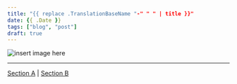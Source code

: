 ```yaml
---
title: "{{ replace .TranslationBaseName "-" " " | title }}"
date: {{ .Date }}
tags: ["blog", "post"]
draft: true
---
```


<div class="well content-header">
    <img src="/images/insert_image_here.svg" alt="insert image here"  />
</div>

<!--more-->

---

<!--
  Section links are seperated with a |
-->

[Section A](#Section-A) | [Section B](#Section-B)